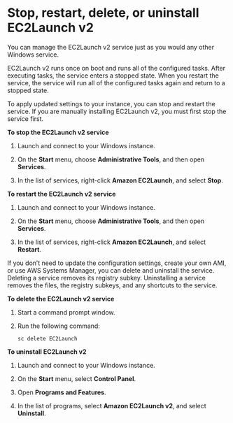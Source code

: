 # Stop, restart, delete, or uninstall EC2Launch v2<a name="ec2-launch-v2-manage"></a>

You can manage the EC2Launch v2 service just as you would any other Windows service\.

EC2Launch v2 runs once on boot and runs all of the configured tasks\. After executing tasks, the service enters a stopped state\. When you restart the service, the service will run all of the configured tasks again and return to a stopped state\.

To apply updated settings to your instance, you can stop and restart the service\. If you are manually installing EC2Launch v2, you must first stop the service first\.

**To stop the EC2Launch v2 service**

1. Launch and connect to your Windows instance\.

1. On the **Start** menu, choose **Administrative Tools**, and then open **Services**\.

1. In the list of services, right\-click **Amazon EC2Launch**, and select **Stop**\.

**To restart the EC2Launch v2 service**

1. Launch and connect to your Windows instance\.

1. On the **Start** menu, choose **Administrative Tools**, and then open **Services**\.

1. In the list of services, right\-click **Amazon EC2Launch**, and select **Restart**\.

If you don’t need to update the configuration settings, create your own AMI, or use AWS Systems Manager, you can delete and uninstall the service\. Deleting a service removes its registry subkey\. Uninstalling a service removes the files, the registry subkeys, and any shortcuts to the service\.

**To delete the EC2Launch v2 service**

1. Start a command prompt window\.

1. Run the following command:

   ```
   sc delete EC2Launch
   ```

**To uninstall EC2Launch v2**

1. Launch and connect to your Windows instance\.

1. On the **Start** menu, select **Control Panel**\.

1. Open **Programs and Features**\.

1. In the list of programs, select **Amazon EC2Launch v2**, and select **Uninstall**\.